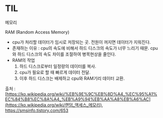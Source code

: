 # TIL

메모리

RAM (Random Access Memory)

- cpu가 처리할 데이터가 임시로 저장되는 곳. 전원이 꺼지면 데이터가 지워진다.
- 존재하는 이유 : cpu의 속도에 비해서 하드 디스크의 속도가 너무 느리기 때문. cpu와 하드 디스크의 속도 차이를 조절하여 병목현상을 줄인다.
- RAM의 작업
  1. 하드 디스크로부터 일정량의 데이터를 복사.
  2. cpu가 필요로 할 때 빠르게 데이터 전달.
  3. 이후 하드 디스크는 배제하고 cpu와 RAM기리 데이터 교환.



출처 : [https://ko.wikipedia.org/wiki/%EB%9E%9C%EB%8D%A4_%EC%95%A1%EC%84%B8%EC%8A%A4_%EB%A9%94%EB%AA%A8%EB%A6%AC](https://ko.wikipedia.org/wiki/랜덤_액세스_메모리), https://smsinfo.tistory.com/653


